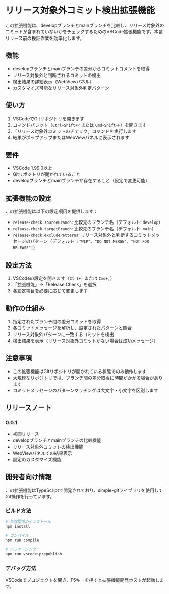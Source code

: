 # リリース対象外コミット検出拡張機能

この拡張機能は、developブランチとmainブランチを比較し、リリース対象外のコミットが含まれていないかをチェックするためのVSCode拡張機能です。本番リリース前の検証作業を効率化します。

## 機能

- developブランチとmainブランチの差分からコミットコメントを取得
- リリース対象外と判断されるコミットの検出
- 検出結果の詳細表示（WebViewパネル）
- カスタマイズ可能なリリース対象外判定パターン

## 使い方

1. VSCodeでGitリポジトリを開きます
2. コマンドパレット（`Ctrl+Shift+P` または `Cmd+Shift+P`）を開きます
3. 「リリース対象外コミットのチェック」コマンドを実行します
4. 結果がポップアップまたはWebViewパネルに表示されます

## 要件

- VSCode 1.99.0以上
- Gitリポジトリが開かれていること
- developブランチとmainブランチが存在すること（設定で変更可能）

## 拡張機能の設定

この拡張機能は以下の設定項目を提供します：

* `release-check.sourceBranch`: 比較元のブランチ名（デフォルト: `develop`）
* `release-check.targetBranch`: 比較先のブランチ名（デフォルト: `main`）
* `release-check.excludePatterns`: リリース対象外と判断するコミットメッセージのパターン（デフォルト: `["WIP", "DO NOT MERGE", "NOT FOR RELEASE"]`）

## 設定方法

1. VSCodeの設定を開きます（`Ctrl+,` または `Cmd+,`）
2. 「拡張機能」→「Release Check」を選択
3. 各設定項目を必要に応じて変更します

## 動作の仕組み

1. 指定されたブランチ間の差分コミットを取得
2. 各コミットメッセージを解析し、設定されたパターンと照合
3. リリース対象外パターンに一致するコミットを検出
4. 検出結果を表示（リリース対象外コミットがない場合は成功メッセージ）

## 注意事項

- この拡張機能はGitリポジトリが開かれている状態でのみ動作します
- 大規模なリポジトリでは、ブランチ間の差分取得に時間がかかる場合があります
- コミットメッセージのパターンマッチングは大文字・小文字を区別します

## リリースノート

### 0.0.1

- 初回リリース
- developブランチとmainブランチの比較機能
- リリース対象外コミットの検出機能
- WebViewパネルでの結果表示
- 設定のカスタマイズ機能

## 開発者向け情報

この拡張機能はTypeScriptで開発されており、simple-gitライブラリを使用してGit操作を行っています。

### ビルド方法

```bash
# 依存関係のインストール
npm install

# コンパイル
npm run compile

# パッケージング
npm run vscode:prepublish
```

### デバッグ方法

VSCodeでプロジェクトを開き、F5キーを押すと拡張機能開発ホストが起動します。
